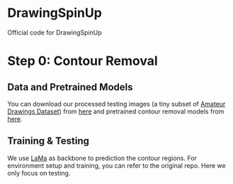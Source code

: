 # DrawingSpinUp
Official code for DrawingSpinUp

# Step 0: Contour Removal
## Data and Pretrained Models
You can download our processed testing images (a tiny subset of [Amateur Drawings Dataset](https://github.com/facebookresearch/AnimatedDrawings)) from [here](https://portland-my.sharepoint.com/:u:/g/personal/jzhou67-c_my_cityu_edu_hk/EXwpR2S7kYlMnFIFFdYGdOYBSNUfu9tA-s2c50XfWaCTuA?e=jSGv5V) and pretrained contour removal models from [here](https://portland-my.sharepoint.com/:u:/g/personal/jzhou67-c_my_cityu_edu_hk/Ed6BaAAWgIhGqIMjaju_v4kB_K-DIFGu1bQ7zM3CbQMrTw?e=KaltGi).
## Training & Testing
We use [LaMa](https://github.com/advimman/lama) as backbone to prediction the contour regions. 
For environment setup and training, you can refer to the original repo.
Here we only focus on testing.

